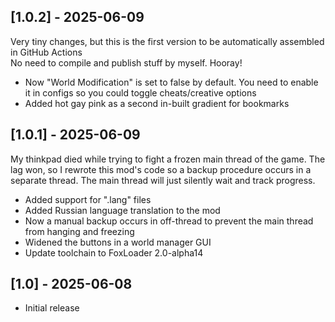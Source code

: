 
## [1.0.2] - 2025-06-09
Very tiny changes, but this is the first version to be automatically assembled in GitHub Actions
<br>
No need to compile and publish stuff by myself. Hooray!

- Now "World Modification" is set to false by default. You need to enable it in configs so you could toggle cheats/creative options
- Added hot gay pink as a second in-built gradient for bookmarks

## [1.0.1] - 2025-06-09
My thinkpad died while trying to fight a frozen main thread of the game.
The lag won, so I rewrote this mod's code so a backup procedure occurs in a separate thread.
The main thread will just silently wait and track progress.

- Added support for ".lang" files
- Added Russian language translation to the mod
- Now a manual backup occurs in off-thread to prevent the main thread from hanging and freezing
- Widened the buttons in a world manager GUI
- Update toolchain to FoxLoader 2.0-alpha14

## [1.0] - 2025-06-08
- Initial release